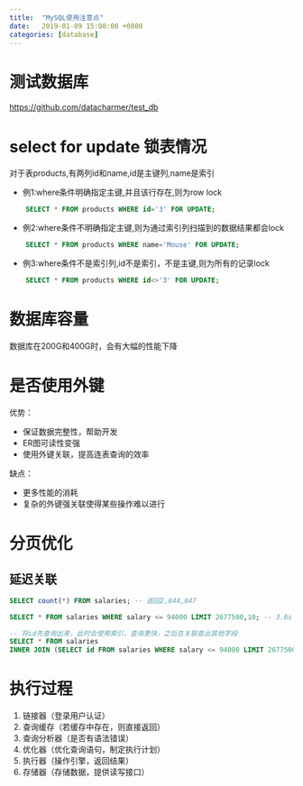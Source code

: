```yaml
---
title:  "MySQL使用注意点"
date:   2019-01-09 15:00:00 +0800
categories: [database]
---
```

# 测试数据库
https://github.com/datacharmer/test_db

# select for update 锁表情况

对于表products,有两列id和name,id是主键列,name是索引
   
* 例1:where条件明确指定主键,并且该行存在,则为row lock
```sql
    SELECT * FROM products WHERE id='3' FOR UPDATE;
```
* 例2:where条件不明确指定主键,则为通过索引列扫描到的数据结果都会lock
```sql
    SELECT * FROM products WHERE name='Mouse' FOR UPDATE;
```
* 例3:where条件不是索引列,id不是索引，不是主键,则为所有的记录lock
```sql
    SELECT * FROM products WHERE id<>'3' FOR UPDATE;
```
<!--more-->

# 数据库容量
数据库在200G和400G时，会有大幅的性能下降

# 是否使用外键

优势：
  * 保证数据完整性，帮助开发
  * ER图可读性变强
  * 使用外键关联，提高连表查询的效率

缺点：
  * 更多性能的消耗
  * 复杂的外键强关联使得某些操作难以进行

# 分页优化

## 延迟关联
```sql
SELECT count(*) FROM salaries; -- 返回2,844,047

SELECT * FROM salaries WHERE salary <= 94000 LIMIT 2677500,10; -- 3.6s

-- 将id先查询出来，此时会使用索引，查询更快，之后在关联查出其他字段
SELECT * FROM salaries
INNER JOIN (SELECT id FROM salaries WHERE salary <= 94000 LIMIT 2677500,10) AS lim USING(id) --2.1s
```
# 执行过程

1. 链接器（登录用户认证）
2. 查询缓存（若缓存中存在，则直接返回）
3. 查询分析器（是否有语法错误）
4. 优化器（优化查询语句，制定执行计划）
5. 执行器（操作引擎，返回结果）
6. 存储器（存储数据，提供读写接口）